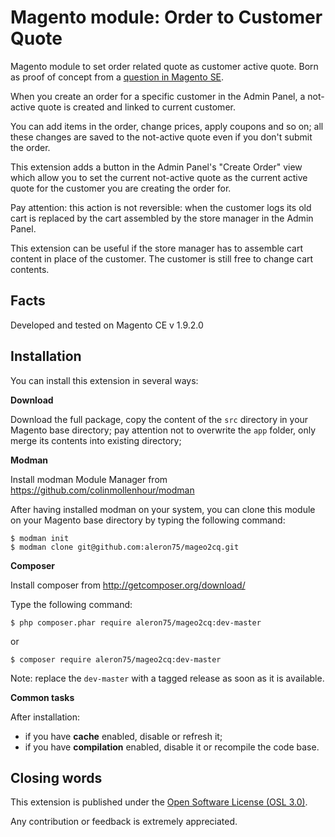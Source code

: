 # Magento module: Order to Customer Quote
Magento module to set order related quote as customer active quote.
Born as proof of concept from a [question in Magento SE](http://magento.stackexchange.com/questions/99645/can-magento-do-custom-quotes-with-link-to-cart/99680).

When you create an order for a specific customer in the Admin Panel, a not-active quote is created and linked to current customer.

You can add items in the order, change prices, apply coupons and so on; all these changes are saved to the not-active quote even if you don't submit the order.

This extension adds a button in the Admin Panel's "Create Order" view which allow you to set the current not-active quote as the current active quote for the customer you are creating the order for.

Pay attention: this action is not reversible: when the customer logs its old cart is replaced by the cart assembled by the store manager in the Admin Panel.

This extension can be useful if the store manager has to assemble cart content in place of the customer.
The customer is still free to change cart contents.

## Facts

Developed and tested on Magento CE v 1.9.2.0

## Installation
You can install this extension in several ways:

**Download**

Download the full package, copy the content of the `src` directory in your Magento base directory; pay attention not to overwrite the `app` folder, only merge its contents into existing directory;

**Modman**

Install modman Module Manager from https://github.com/colinmollenhour/modman

After having installed modman on your system, you can clone this module on your
Magento base directory by typing the following command:

    $ modman init
    $ modman clone git@github.com:aleron75/mageo2cq.git

**Composer**

Install composer from http://getcomposer.org/download/

Type the following command:

    $ php composer.phar require aleron75/mageo2cq:dev-master

or

    $ composer require aleron75/mageo2cq:dev-master
    
Note: replace the `dev-master` with a tagged release as soon as it is available.

**Common tasks**

After installation:

* if you have **cache** enabled, disable or refresh it;
* if you have **compilation** enabled, disable it or recompile the code base.

## Closing words
This extension is published under the [Open Software License (OSL 3.0)](http://opensource.org/licenses/OSL-3.0).

Any contribution or feedback is extremely appreciated.
